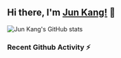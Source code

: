 ## Hi there, I'm [Jun Kang!](https://irminrics.herokuapp.com) 👋

![Jun Kang's GitHub stats](https://github-readme-stats.vercel.app/api?username=irminrics&hide=issues&theme=dark&show_icons=true)


<h3>Recent Github Activity ⚡</h3>

<!--START_SECTION:activity-->
<!--END_SECTION:activity-->
